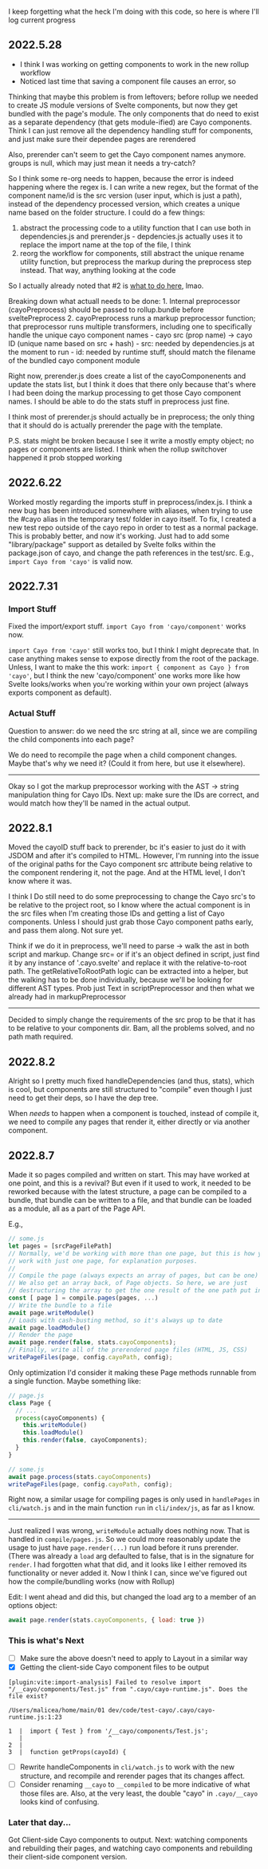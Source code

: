 I keep forgetting what the heck I'm doing with this code, so here is where I'll log current progress

## 2022.5.28

- I think I was working on getting components to work in the new rollup workflow
- Noticed last time that saving a component file causes an error, so

Thinking that maybe this problem is from leftovers; before rollup we needed to create JS module versions of Svelte components, but now they get bundled with the page's module. The only components that do need to exist as a separate dependency (that gets module-ified) are Cayo components. Think I can just remove all the dependency handling stuff for components, and just make sure their dependee pages are rerendered

Also, prerender can't seem to get the Cayo component names anymore. groups is null, which may just mean it needs a try-catch?

So I think some re-org needs to happen, because the error is indeed happening where the regex is. I can write a new regex, but the format of the component name/id is the src version (user input, which is just a path), instead of the dependency processed version, which creates a unique name based on the folder structure. I could do a few things:
  1. abstract the processing code to a utility function that I can use both in dependencies.js and prerender.js
    - depdencies.js actually uses it to replace the import name at the top of the file, I think
  2. reorg the workflow for components, still abstract the unique rename utility function, but preprocess the markup during the preprocess step instead. That way, anything looking at the code

  So I actually already noted that #2 is [what to do here](https://github.com/matthew-ia/cayo/issues/50#issuecomment-1086516314), lmao.

  Breaking down what actuall needs to be done:
    1. Internal preprocessor (cayoPreprocess) should be passed to rollup.bundle before sveltePreprocess
    2. cayoPreprocess runs a markup preprocessor function; that preprocessor runs multiple transformers, including one to specifically handle the unique cayo component names
      - cayo src (prop name) -> cayo ID (unique name based on src + hash)
        - src: needed by dependencies.js at the moment to run 
        - id: needed by runtime stuff, should match the filename of the bundled cayo component module

Right now, prerender.js does create a list of the cayoComponenents and update the stats list, but I think it does that there only because that's where I had been doing the markup processing to get those Cayo component names. I should be able to do the stats stuff in preprocess just fine. 

I think most of prerender.js should actually be in preprocess; the only thing that it should do is actually prerender the page with the template. 

P.S. stats might be broken because I see it write a mostly empty object; no pages or components are listed. I think when the rollup switchover happened it prob stopped working

## 2022.6.22

Worked mostly regarding the imports stuff in preprocess/index.js. I think a new bug has been introduced somewhere with aliases, when trying to use the #cayo alias in the temporary test/ folder in cayo itself. To fix, I created a new test repo outside of the cayo repo in order to test as a normal package. This is probably better, and now it's working. Just had to add some "library/package" support as detailed by Svelte folks within the package.json of cayo, and change the path references in the test/src. E.g., `import Cayo from 'cayo'` is valid now. 

## 2022.7.31

### Import Stuff

Fixed the import/export stuff. `import Cayo from 'cayo/component'` works now. 

`import Cayo from 'cayo'` still works too, but I think I might deprecate that. In case anything makes sense to expose directly from the root of the package. Unless, I want to make the this work:
`import { component as Cayo } from 'cayo'`, but I think the new 'cayo/component' one works more like how Svelte looks/works when you're working within your own project (always exports component as default).

### Actual Stuff

Question to answer: do we need the src string at all, since we are compiling the child components into each page?

We do need to recompile the page when a child component changes. Maybe that's why we need it? (Could it from here, but use it elsewhere). 

---

Okay so I got the markup preprocessor working with the AST -> string manipulation thing for Cayo IDs. Next up: make sure the IDs are correct, and would match how they'll be named in the actual output. 

## 2022.8.1

Moved the cayoID stuff back to prerender, bc it's easier to just do it with JSDOM and after it's compiled to HTML.
However, I'm running into the issue of the original paths for the Cayo component src attribute being relative to the component rendering it, not the page. And at the HTML level, I don't know where it was. 

I think I Do still need to do some preprocessing to change the Cayo src's to be relative to the project root, so I know where the actual component is in the src files when I'm creating those IDs and getting a list of Cayo components. Unless I should just grab those Cayo component paths early, and pass them along. Not sure yet. 

Think if we do it in preprocess, we'll need to parse -> walk the ast in both script and markup. Change src=<this>
or if it's an object defined in script, just find it by any instance of '.cayo.svelte' and replace it with the relative-to-root path. The getRelativeToRootPath logic can be extracted into a helper, but the walking has to be done
individually, because we'll be looking for different AST types. Prob just Text in scriptPreprocessor and then what we
already had in markupPreprocessor

---

Decided to simply change the requirements of the src prop to be that it has
to be relative to your components dir. Bam, all the problems solved, and no
path math required. 

## 2022.8.2

Alright so I pretty much fixed handleDependencies (and thus, stats), which is cool, but components are still structured to "compile" even though I just need to get their deps, so
I have the dep tree.

When _needs_ to happen when a component is touched, instead of compile it, we need to compile any pages that render it, either directly or via another component. 


## 2022.8.7

Made it so pages compiled and written on start. This may have worked at one point, and this is a revival? But even if it used to work, it needed to be reworked because with the latest structure, a page can be compiled to a bundle, that bundle can be written to a file, and that bundle can be loaded as a module, all as a part of the Page API. 

E.g.,
```js
// some.js
let pages = [srcPageFilePath]
// Normally, we'd be working with more than one page, but this is how you'd
// work with just one page, for explanation purposes.
// 
// Compile the page (always expects an array of pages, but can be one)
// We also get an array back, of Page objects. So here, we are just
// destructuring the array to get the one result of the one path put in
const [ page ] = compile.pages(pages, ...)
// Write the bundle to a file
await page.writeModule()
// Loads with cash-busting method, so it's always up to date
await page.loadModule()
// Render the page
await page.render(false, stats.cayoComponents);
// Finally, write all of the prerendered page files (HTML, JS, CSS)
writePageFiles(page, config.cayoPath, config);
```

Only optimization I'd consider it making these Page methods runnable from a single function. Maybe something like:

```js
// page.js
class Page {
  // ...
  process(cayoComponents) {
    this.writeModule()
    this.loadModule()
    this.render(false, cayoComponents);
  }
}

// some.js
await page.process(stats.cayoComponents) 
writePageFiles(page, config.cayoPath, config);
```

Right now, a similar usage for compiling pages is only used in `handlePages` in `cli/watch.js` and in the main function `run` in `cli/index/js`, as far as I know. 

--- 

Just realized I was wrong, `writeModule` actually does nothing now. That is handled in `compile/pages.js`. So we could more reasonably update the usage to just have `page.render(...)` run load before it runs prerender. (There was already a `load` arg defaulted to false, that is in the signature for `render`. I had forgotten what that did, and it looks like I either removed its functionality or never added it. Now I think I can, since we've figured out how the compile/bundling works (now with Rollup)

Edit: I went ahead and did this, but changed the load arg to a member of an options object:

```js
await page.render(stats.cayoComponents, { load: true })
```


### This is what's Next

- [ ] Make sure the above doesn't need to apply to Layout in a similar way
- [x] Getting the client-side Cayo component files to be output
```
[plugin:vite:import-analysis] Failed to resolve import "/__cayo/components/Test.js" from ".cayo/cayo-runtime.js". Does the file exist?

/Users/malicea/home/main/01 dev/code/test-cayo/.cayo/cayo-runtime.js:1:23

1  |  import { Test } from '/__cayo/components/Test.js';
   |                        ^
2  |  
3  |  function getProps(cayoId) {
  ```

- [ ] Rewrite handleComponents in `cli/watch.js` to work with the new structure, and recompile and rerender pages that its changes affect.
- [ ] Consider renaming `__cayo` to `__compiled` to be more indicative of what those files are. Also, at the very least, the double "cayo" in `.cayo/__cayo` looks kind of confusing.

### Later that day...
Got Client-side Cayo components to output. Next: watching components and rebuilding their pages, and watching cayo components and rebuilding their client-side component version. 